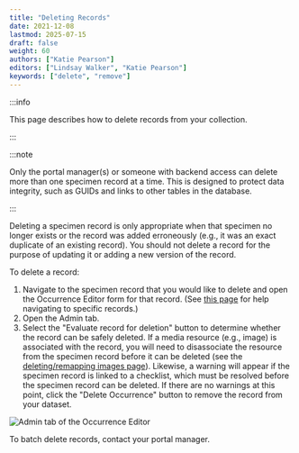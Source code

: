 ```yaml
---
title: "Deleting Records"
date: 2021-12-08
lastmod: 2025-07-15
draft: false
weight: 60
authors: ["Katie Pearson"]
editors: ["Lindsay Walker", "Katie Pearson"]
keywords: ["delete", "remove"]
---
```


:::info

This page describes how to delete records from your collection.

:::

:::note

Only the portal manager(s) or someone with backend access can delete more than one specimen record at a time. This is designed to protect data integrity, such as GUIDs and links to other tables in the database.

:::

Deleting a specimen record is only appropriate when that specimen no longer exists or the record was added erroneously (e.g., it was an exact duplicate of an existing record). You should not delete a record for the purpose of updating it or adding a new version of the record.

To delete a record:

1. Navigate to the specimen record that you would like to delete and open the Occurrence Editor form for that record. (See [this page](/Editor_Guide/Editing_Searching_Records) for help navigating to specific records.)
2. Open the Admin tab.
3. Select the "Evaluate record for deletion" button to determine whether the record can be safely deleted. If a media resource (e.g., image) is associated with the record, you will need to disassociate the resource from the specimen record before it can be deleted (see the [deleting/remapping images page](/Editor_Guide/Images_Media/deleting_transfering_images)). Likewise, a warning will appear if the specimen record is linked to a checklist, which must be resolved before the specimen record can be deleted. If there are no warnings at this point, click the "Delete Occurrence" button to remove the record from your dataset.

![Admin tab of the Occurrence Editor](/img/admintab_delete.png)

To batch delete records, contact your portal manager.
